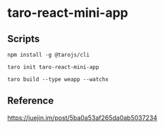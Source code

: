 # taro-react-mini-app

## Scripts

```
npm install -g @tarojs/cli
```

```
taro init taro-react-mini-app
```

```
taro build --type weapp --watchx
```



## Reference

https://juejin.im/post/5ba0a53af265da0ab5037234